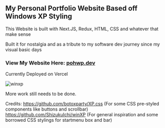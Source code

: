 ## My Personal Portfolio Website Based off Windows XP Styling

This Website is built with Next.JS, Redux, HTML, CSS and whatever that make sense

Built it for nostalgia and as a tribute to my software dev journey since my visual basic days

### View My Website Here: [pohwp.dev](https://pohwp.dev)

Currently Deployed on Vercel

![winxp](https://user-images.githubusercontent.com/7589432/223458352-89742c9d-3528-4608-a124-f6bd3a9d3ef5.gif)


More work still needs to be done.


Credits:
https://github.com/botoxparty/XP.css (For some CSS pre-styled components like buttons and scrollbar)
https://github.com/ShizukuIchi/winXP (For general inspiration and some borrowed CSS stylings for startmenu box and bar)
